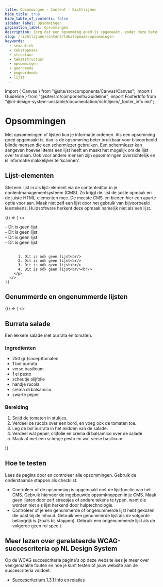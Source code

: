 ```yaml
---
title: Opsommingen · Content · Richtlijnen
hide_title: true
hide_table_of_contents: false
sidebar_label: Opsommingen
pagination_label: Opsommingen
description: Zorg dat een opsomming goed is opgemaakt, zodat deze beter bruikbaar is voor bijvoorbeeld blinde mensen die een schermlezer gebruiken.
slug: /richtlijnen/content/tekstopmaak/opsommingen
keywords:
  - semantiek
  - tekstopmaak
  - structuur
  - tekststructuur
  - opsommingen
  - geordende
  - ongeordende
  - lijst
---
```


<!-- @license CC0-1.0 -->

import { Canvas } from "@site/src/components/Canvas/Canvas";
import { Guideline } from "@site/src/components/Guideline";
import FooterInfo from "@nl-design-system-unstable/documentation/richtlijnen/\_footer_info.md";

# Opsommingen

Met opsommingen of lijsten kun je informatie ordenen. Als een opsomming goed opgemaakt is, dan is de opsomming beter bruikbaar voor bijvoorbeeld blinde mensen die een schermlezer gebruiken. Een schermlezer kan aangeven hoeveel items een lijst heeft en maakt het mogelijk om de lijst over te slaan. Ook voor andere mensen zijn opsommingen overzichtelijk en is informatie makkelijker te ‘scannen’.

## Lijst-elementen

Stel een lijst in als lijst-element via de contenteditor in je contentmanagementsysteem (CMS). Zo krijgt de lijst de juiste opmaak en de juiste HTML-elementen mee. De meeste CMS-en bieden hier een aparte optie voor aan. Maak niet zelf een lijst door het gebruik van bijvoorbeeld leestekens. Hulpsoftware herkent deze opmaak namelijk niet als een lijst.

<Guideline appearance="dont" title="Zelf sterretjes, streepjes of nummers typen om een lijst te maken.">
  <Canvas language="html">
    {() => (
      <>
        <p>
          - Dit is geen lijst<br/>
          - Dit is geen lijst<br/>
          - Dit is geen lijst<br/>
          - Dit is geen lijst<br/><br/>

          1. Dit is óók geen lijst<br/>
          2. Dit is óók geen lijst<br/>
          3. Dit is óók geen lijst<br/>
          4. Dit is óók geen lijst<br/><br/>
        </p>
      </>
    )}

  </Canvas>
</Guideline>

## Genummerde en ongenummerde lijsten

<Guideline appearance="do" title="Gebruik een genummerde lijst wanneer de nummering de bezoeker helpt met het verwerken van de informatie of als de items in een vaste volgorde staan. Bijvoorbeeld bij een stappenplan. Gebruik anders een ongenummerde lijst met opsommingstekens.">
  <Canvas language="html">
    {() => (
      <>
          <h2>Burrata salade</h2>
          <p>Een lekkere salade met burrata en tomaten.</p>
          <h3>Ingrediënten</h3>
          <ul>
            <li>250 gr (snoep)tomaten</li>
            <li>1 bol burrata</li>
            <li>verse basilicum</li>
            <li>1 el pesto</li>
            <li>scheutje olijfolie</li>
            <li>handje rucola</li>
            <li>crema di balsamico</li>
            <li>zwarte peper</li>
          </ul>
          <h3>Bereiding</h3>
          <ol>
            <li>Snijd de tomaten in stukjes.</li>
            <li>Verdeel de rucola over een bord, en voeg ook de tomaten toe.</li>
            <li>Leg de bol burrata in het midden van de salade.</li>
            <li>Verdeel wat peper, olijfolie en crema di balsamico over de salade.</li>
            <li>Maak af met een schepje pesto en wat verse basilicum.</li>
          </ol>
      </>
    )}
  </Canvas>
</Guideline>

## Hoe te testen

Lees de pagina door en controleer alle opsommingen. Gebruik de onderstaande stappen als checklist:

- Controleer of de opsomming is opgemaakt met de lijstfunctie van het CMS.
  Gebruik hiervoor de ingebouwde opsomknoppen in je CMS. Maak geen lijsten door zelf streepjes of andere tekens te typen, want die worden niet als lijst herkend door hulptechnologie.
- Controleer of je een genummerde of ongenummerde lijst hebt gekozen die past bij de inhoud.
  Gebruik een genummerde lijst als de volgorde belangrijk is (zoals bij stappen). Gebruik een ongenummerde lijst als de volgorde geen rol speelt.

## Meer lezen over gerelateerde WCAG-succescriteria op NL Design System

Op de WCAG succescriteria pagina's op deze website lees je meer over veelgemaakte fouten en hoe je kunt testen of jouw website aan de succescriteria voldoet.

- [Succescriterium 1.3.1 Info en relaties](/wcag/1.3.1)

<FooterInfo />

